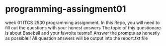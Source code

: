 # programming-assingment01
week 01 ITCS 2530 programming assignment.
In this Repo, you will need to fill out the questions with your honest answers
The topic of this questionare is about Baseball and your favroite teams!!
Answer the prompts as honestly as possible!!
All question answers will be output into the report.txt file
